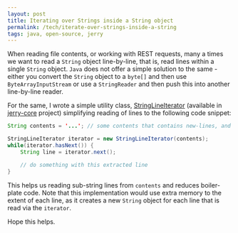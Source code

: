 ```yaml
---
layout: post
title: Iterating over Strings inside a String object
permalink: /tech/iterate-over-strings-inside-a-string
tags: java, open-source, jerry
---
```


When reading file contents, or working with REST requests, many a times we want to read a `String` object line-by-line, that is,
read lines within a single `String` object. `Java` does not offer a simple solution to the same - either you convert the `String`
object to a `byte[]` and then use `ByteArrayInputStream` or use a `StringReader` and then push this into another line-by-line reader.

For the same, I wrote a simple utility class, <a href="https://github.com/sangupta/jerry-core/blob/master/src/main/java/com/sangupta/jerry/io/StringLineIterator.java">StringLineIterator</a> 
(available in <a href="https://github.com/jerry-core">jerry-core</a> project) simplifying reading of
lines to the following code snippet:

```java
String contents = '...'; // some contents that contains new-lines, and form-feed characters

StringLineIterator iterator = new StringLineIterator(contents);
while(iterator.hasNext()) {
	String line = iterator.next();

	// do something with this extracted line
}
```

This helps us reading sub-string lines from `contents` and reduces boiler-plate code. Note that this implementation would use
extra memory to the extent of each line, as it creates a new `String` object for each line that is read via the `iterator`.

Hope this helps.
